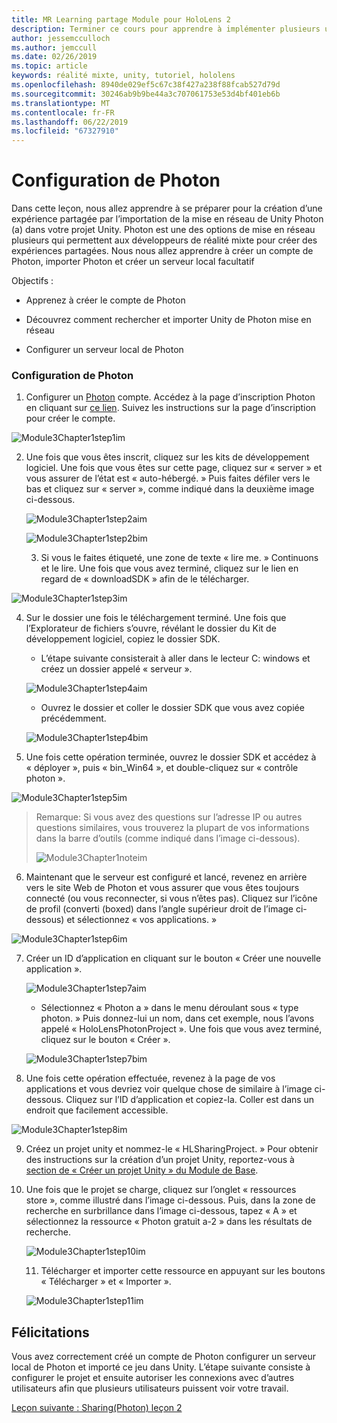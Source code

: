 ```yaml
---
title: MR Learning partage Module pour HoloLens 2
description: Terminer ce cours pour apprendre à implémenter plusieurs utilisateurs les expériences partagées au sein d’une application de HoloLens 2.
author: jessemcculloch
ms.author: jemccull
ms.date: 02/26/2019
ms.topic: article
keywords: réalité mixte, unity, tutoriel, hololens
ms.openlocfilehash: 8940de029ef5c67c38f427a238f88fcab527d79d
ms.sourcegitcommit: 30246ab9b9be44a3c707061753e53d4bf401eb6b
ms.translationtype: MT
ms.contentlocale: fr-FR
ms.lasthandoff: 06/22/2019
ms.locfileid: "67327910"
---
```

# <a name="setting-up-photon"></a>Configuration de Photon

Dans cette leçon, nous allez apprendre à se préparer pour la création d’une expérience partagée par l’importation de la mise en réseau de Unity Photon (a) dans votre projet Unity. Photon est une des options de mise en réseau plusieurs qui permettent aux développeurs de réalité mixte pour créer des expériences partagées. Nous nous allez apprendre à créer un compte de Photon, importer Photon et créer un serveur local facultatif

Objectifs :

* Apprenez à créer le compte de Photon

* Découvrez comment rechercher et importer Unity de Photon mise en réseau

* Configurer un serveur local de Photon

  

### <a name="setting-up-photon"></a>Configuration de Photon

1. Configurer un [Photon](https://dashboard.photonengine.com/en-US/Account/SignUp) compte. Accédez à la page d’inscription Photon en cliquant sur [ce lien](https://dashboard.photonengine.com/en-US/Account/SignUp). Suivez les instructions sur la page d’inscription pour créer le compte. 
   

![Module3Chapter1step1im](images/module3chapter1step1im.PNG)

2. Une fois que vous êtes inscrit, cliquez sur les kits de développement logiciel. Une fois que vous êtes sur cette page, cliquez sur « server » et vous assurer de l’état est « auto-hébergé. » Puis faites défiler vers le bas et cliquez sur « server », comme indiqué dans la deuxième image ci-dessous.

   

   ![Module3Chapter1step2aim](images/module3chapter1step2aim.PNG)

   ![Module3Chapter1step2bim](images/module3chapter1step2bim.PNG)
   
   3. Si vous le faites étiqueté, une zone de texte « lire me. » Continuons et le lire. Une fois que vous avez terminé, cliquez sur le lien en regard de « downloadSDK » afin de le télécharger.


![Module3Chapter1step3im](images/module3chapter1step3im.PNG)

4. Sur le dossier une fois le téléchargement terminé.  Une fois que l’Explorateur de fichiers s’ouvre, révélant le dossier du Kit de développement logiciel, copiez le dossier SDK.
   
   - L’étape suivante consisterait à aller dans le lecteur C: windows et créez un dossier appelé « serveur ».
   
   ![Module3Chapter1step4aim](images/module3chapter1step4aim.PNG)
   
   - Ouvrez le dossier et coller le dossier SDK que vous avez copiée précédemment.
   
   ![Module3Chapter1step4bim](images/module3chapter1step4bim.PNG)
   
5. Une fois cette opération terminée, ouvrez le dossier SDK et accédez à « déployer », puis « bin_Win64 », et double-cliquez sur « contrôle photon ».


![Module3Chapter1step5im](images/module3chapter1step5im.PNG)

> Remarque: Si vous avez des questions sur l’adresse IP ou autres questions similaires, vous trouverez la plupart de vos informations dans la barre d’outils (comme indiqué dans l’image ci-dessous).
>
> ![Module3Chapter1noteim](images/module3chapter1noteim.PNG)

6. Maintenant que le serveur est configuré et lancé, revenez en arrière vers le site Web de Photon et vous assurer que vous êtes toujours connecté (ou vous reconnecter, si vous n’êtes pas). Cliquez sur l’icône de profil (converti (boxed) dans l’angle supérieur droit de l’image ci-dessous) et sélectionnez « vos applications. »
   

![Module3Chapter1step6im](images/module3chapter1step6im.PNG)

7. Créer un ID d’application en cliquant sur le bouton « Créer une nouvelle application ».

   ![Module3Chapter1step7aim](images/module3chapter1step7aim.PNG)

   - Sélectionnez « Photon a » dans le menu déroulant sous « type photon. » Puis donnez-lui un nom, dans cet exemple, nous l’avons appelé « HoloLensPhotonProject ». Une fois que vous avez terminé, cliquez sur le bouton « Créer ».

   ![Module3Chapter1step7bim](images/module3chapter1step7bim.PNG)

8. Une fois cette opération effectuée, revenez à la page de vos applications et vous devriez voir quelque chose de similaire à l’image ci-dessous. Cliquez sur l’ID d’application et copiez-la. Coller est dans un endroit que facilement accessible.  
   

![Module3Chapter1step8im](images/module3chapter1step8im.PNG)

9. Créez un projet unity et nommez-le « HLSharingProject. » Pour obtenir des instructions sur la création d’un projet Unity, reportez-vous à [section de « Créer un projet Unity » du Module de Base](https://docs.microsoft.com/en-us/windows/mixed-reality/mrlearning-base-ch1#create-new-unity-project). 


10. Une fois que le projet se charge, cliquez sur l’onglet « ressources store », comme illustré dans l’image ci-dessous. Puis, dans la zone de recherche en surbrillance dans l’image ci-dessous, tapez « A » et sélectionnez la ressource « Photon gratuit a-2 » dans les résultats de recherche. 

    ![Module3Chapter1step10im](images/module3chapter1step10im.PNG)
    
    11. Télécharger et importer cette ressource en appuyant sur les boutons « Télécharger » et « Importer ».
    
    ![Module3Chapter1step11im](images/module3chapter1step11im.PNG)

## <a name="congratulations"></a>Félicitations

Vous avez correctement créé un compte de Photon configurer un serveur local de Photon et importé ce jeu dans Unity. L’étape suivante consiste à configurer le projet et ensuite autoriser les connexions avec d’autres utilisateurs afin que plusieurs utilisateurs puissent voir votre travail. 

[Leçon suivante : Sharing(Photon) leçon 2](mrlearning-sharing(photon)-ch2.md)

